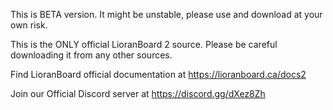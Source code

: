 This is BETA version. It might be unstable, please use and download at your own risk. 

This is the ONLY official LioranBoard 2 source. Please be careful downloading it from any other sources.

Find LioranBoard official documentation at https://lioranboard.ca/docs2  


Join our Official Discord server at https://discord.gg/dXez8Zh
